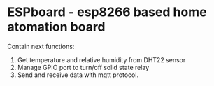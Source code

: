 # ESPboard - esp8266 based home atomation board

Contain next functions:
  1. Get temperature and relative humidity from DHT22 sensor
  2. Manage GPIO port to turn/off solid state relay
  3. Send and receive data with mqtt protocol.

